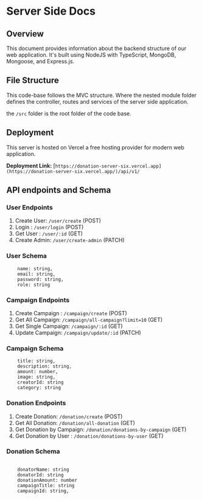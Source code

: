 # Server Side Docs

## Overview

This document provides information about the backend structure of our web application. It's built using NodeJS with TypeScript, MongoDB, Mongoose, and Express.js.

## File Structure

This code-base follows the MVC structure. Where the nested module folder defines the controller, routes and services of the server side application.

the `/src` folder is the root folder of the code base.

## Deployment

This server is hosted on Vercel a free hosting provider for modern web application.

**Deployment Link:** [`https://donation-server-six.vercel.app](https://donation-server-six.vercel.app/)/api/v1/`

## API endpoints and Schema

### User Endpoints

1. Create User: `/user/create` (POST)
2. Login : `/user/login` (POST)
3. Get User : `/user/:id` (GET)
4. Create Admin: `/user/create-admin` (PATCH)

### User Schema

```tsx
    name: string,
    email: string,
    password: string,
    role: string
```

### Campaign Endpoints

1. Create Campaign : `/campaign/create` (POST)
2. Get All Campaign: `/campaign/all-campaign?limit=10` (GET)
3. Get Single Campaign: `/campaign/:id` (GET)
4. Update Campaign: `/campaign/update/:id` (PATCH)

### Campaign Schema

```tsx
    title: string,
    description: string,
    amount: number,
    image: string,
    creatorId: string
    category: string
```

### Donation Endpoints

1. Create Donation: `/donation/create` (POST)
2. Get All Donation: `/donation/all-donation` (GET)
3. Get Donation by Campaign: `/donation/donations-by-campaign` (GET)
4. Get Donation by User : `/donation/donations-by-user` (GET)

### Donation Schema

```tsx

    donatorName: string
    donatorId: string
    donationAmount: number
    campaignTitle: string
    campaignId: string,
```
